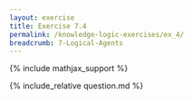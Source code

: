 ```yaml
---
layout: exercise
title: Exercise 7.4
permalink: /knowledge-logic-exercises/ex_4/
breadcrumb: 7-Logical-Agents
---
```


{% include mathjax_support %}

<div><i class="arrow-up loader" data-chapter="knowledge-logic-exercises" data-exercise="ex_4" data-rating="0"></i></div>
{% include_relative question.md %}
